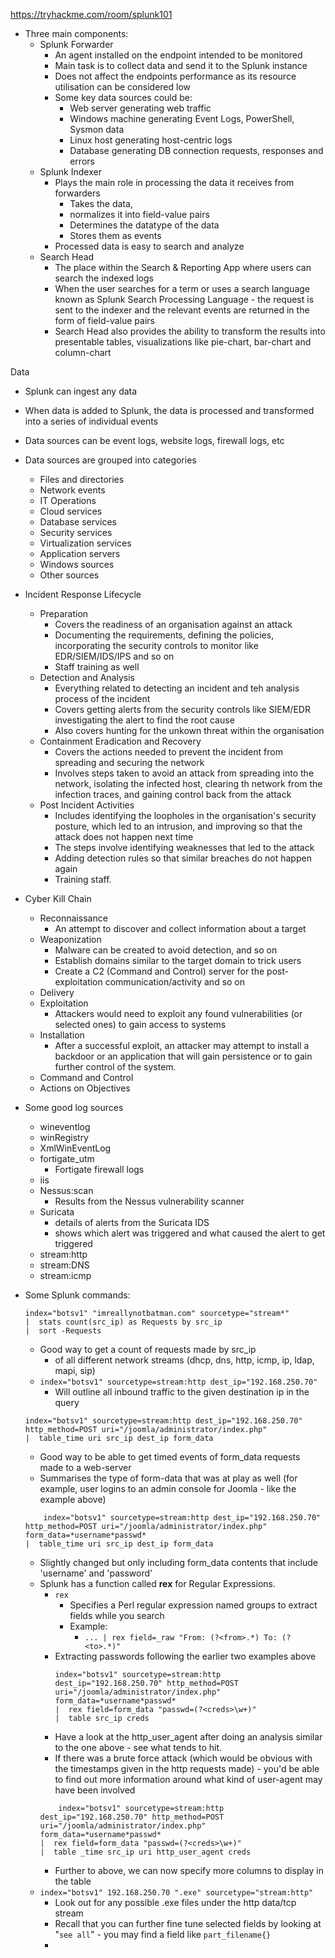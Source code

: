 https://tryhackme.com/room/splunk101

- Three main components:
	- Splunk Forwarder
		- An agent installed on the endpoint intended to be monitored
		- Main task is to collect data and send it to the Splunk instance
		- Does not affect the endpoints performance as its resource utilisation can be considered low
		- Some key data sources could be:
			- Web server generating web traffic
			- Windows machine generating Event Logs, PowerShell, Sysmon data
			- Linux host generating host-centric logs
			- Database generating DB connection requests, responses and errors
	- Splunk Indexer
		- Plays the main role in processing the data it receives from forwarders
			- Takes the data, 
			- normalizes it into field-value pairs
			- Determines the datatype of the data
			- Stores them as events
		- Processed data is easy to search and analyze
	- Search Head
		- The place within the Search & Reporting App where users can search the indexed logs
		- When the user searches for a term or uses a search language known as Splunk Search Processing Language - the request is sent to the indexer and the relevant events are returned in the form of field-value pairs
		- Search Head also provides the ability to transform the results into presentable tables, visualizations like pie-chart, bar-chart and column-chart

Data
- Splunk can ingest any data
- When data is added to Splunk, the data is processed and transformed into a series of individual events
- Data sources can be event logs, website logs, firewall logs, etc
- Data sources are grouped into categories
	- Files and directories
	- Network events
	- IT Operations
	- Cloud services
	- Database services
	- Security services
	- Virtualization services
	- Application servers
	- Windows sources
	- Other sources

- Incident Response Lifecycle
	- Preparation
		- Covers the readiness of an organisation against an attack
		- Documenting the requirements, defining the policies, incorporating the security controls to monitor like EDR/SIEM/IDS/IPS and so on
		- Staff training as well
	- Detection and Analysis
		- Everything related to detecting an incident and teh analysis process of the incident
		- Covers getting alerts from the security controls like SIEM/EDR investigating the alert to find the root cause
		- Also covers hunting for the unkown threat within the organisation
	- Containment Eradication and Recovery
		- Covers the actions needed to prevent the incident from spreading and securing the network
		- Involves steps taken to avoid an attack from spreading into the network, isolating the infected host, clearing th network from the infection traces, and gaining control back from the attack
	- Post Incident Activities
		- Includes identifying the loopholes in the organisation's security posture, which led to an intrusion, and improving so that the attack does not happen next time
		- The steps involve identifying weaknesses that led to the attack
		- Adding detection rules so that similar breaches do not happen again
		- Training staff.

- Cyber Kill Chain
	- Reconnaissance
		- An attempt to discover and collect information about a target
	- Weaponization
		- Malware can be created to avoid detection, and so on
		- Establish domains similar to the target domain to trick users
		- Create a C2 (Command and Control) server for the post-exploitation communication/activity and so on
	- Delivery
	- Exploitation
		- Attackers would need to exploit any found vulnerabilities (or selected ones) to gain access to systems
	- Installation
		- After a successful exploit, an attacker may attempt to install a backdoor or an application that will gain persistence or to gain further control of the system. 
	- Command and Control
	- Actions on Objectives

- Some good log sources
	- wineventlog
	- winRegistry
	- XmlWinEventLog
	- fortigate_utm
		- Fortigate firewall logs
	- iis
	- Nessus:scan
		- Results from the Nessus vulnerability scanner
	- Suricata
		- details of alerts from the Suricata IDS
		- shows which alert was triggered and what caused the alert to get triggered
	- stream:http
	- stream:DNS
	- stream:icmp

- Some Splunk commands: 
	```
	index="botsv1" "imreallynotbatman.com" sourcetype="stream*" 
	|  stats count(src_ip) as Requests by src_ip 
	|  sort -Requests
	```
	- Good way to get a count of requests made by src_ip
		- of all different network streams (dhcp, dns, http, icmp, ip, ldap, mapi, sip)
	- `index="botsv1" sourcetype=stream:http dest_ip="192.168.250.70"`
		- Will outline all inbound traffic to the given destination ip in the query
	```
	index="botsv1" sourcetype=stream:http dest_ip="192.168.250.70" http_method=POST uri="/joomla/administrator/index.php" 
	|  table_time uri src_ip dest_ip form_data
	```
	- Good way to be able to get timed events of form_data requests made to a web-server
	- Summarises the type of form-data that was at play as well (for example, user logins to an admin console for Joomla - like the example above)
	```
		index="botsv1" sourcetype=stream:http dest_ip="192.168.250.70" http_method=POST uri="/joomla/administrator/index.php" form_data=*username*passwd* 
	|  table_time uri src_ip dest_ip form_data
	```
	- Slightly changed but only including form_data contents that include 'username' and 'password'
	- Splunk has a function called **rex** for Regular Expressions.
		- `rex`
			- Specifies a Perl regular expression named groups to extract fields while you search
			- Example:
				- `... | rex field=_raw "From: (?<from>.*) To: (?<to>.*)"`
		- Extracting passwords following the earlier two examples above
			```
			index="botsv1" sourcetype=stream:http dest_ip="192.168.250.70" http_method=POST uri="/joomla/administrator/index.php" form_data=*username*passwd* 
			|  rex field=form_data "passwd=(?<creds>\w+)" 
			|  table src_ip creds
			```
		- Have a look at the http_user_agent after doing an analysis similar to the one above - see what tends to hit. 
		- If there was a brute force attack (which would be obvious with the timestamps given in the http requests made) - you'd be able to find out more information around what kind of user-agent may have been involved
		```
			index="botsv1" sourcetype=stream:http dest_ip="192.168.250.70" http_method=POST uri="/joomla/administrator/index.php" form_data=*username*passwd* 
		|  rex field=form_data "passwd=(?<creds>\w+)"
		|  table _time src_ip uri http_user_agent creds
		```
		- Further to above, we can now specify more columns to display in the table
	- `index="botsv1" 192.168.250.70 ".exe" sourcetype="stream:http"`
		- Look out for any possible .exe files under the http data/tcp stream
		- Recall that you can further fine tune selected fields by looking at "`see all`" - you may find a field like `part_filename{}`
		- 